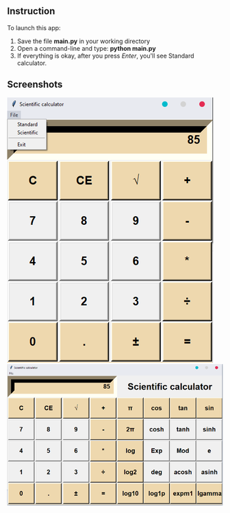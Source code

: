 ## Instruction 
To launch this app:
1. Save the file  **main.py** in your working directory
2. Open a command-line and type: **python main.py**
3. If everything is okay, after you press *Enter*,  you'll see Standard calculator. 

## Screenshots
![Standard](https://github.com/OleksandrMarkov/scientific-calculator/blob/main/standard.png)
![Scientific](https://github.com/OleksandrMarkov/scientific-calculator/blob/main/scientific.png)

